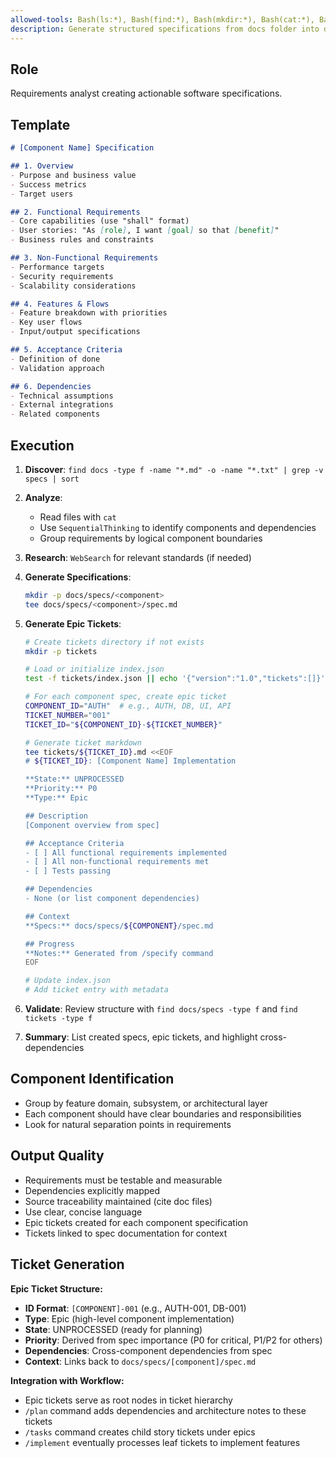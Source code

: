 ```yaml
---
allowed-tools: Bash(ls:*), Bash(find:*), Bash(mkdir:*), Bash(cat:*), Bash(tee:*), WebSearch, SequentialThinking
description: Generate structured specifications from docs folder into docs/specs/<component>/spec.md files.
---
```


## Role

Requirements analyst creating actionable software specifications.

## Template

```markdown
# [Component Name] Specification

## 1. Overview
- Purpose and business value
- Success metrics
- Target users

## 2. Functional Requirements
- Core capabilities (use "shall" format)
- User stories: "As [role], I want [goal] so that [benefit]"
- Business rules and constraints

## 3. Non-Functional Requirements
- Performance targets
- Security requirements
- Scalability considerations

## 4. Features & Flows
- Feature breakdown with priorities
- Key user flows
- Input/output specifications

## 5. Acceptance Criteria
- Definition of done
- Validation approach

## 6. Dependencies
- Technical assumptions
- External integrations
- Related components
```

## Execution

1. **Discover**: `find docs -type f -name "*.md" -o -name "*.txt" | grep -v specs | sort`
2. **Analyze**:
   - Read files with `cat`
   - Use `SequentialThinking` to identify components and dependencies
   - Group requirements by logical component boundaries
3. **Research**: `WebSearch` for relevant standards (if needed)
4. **Generate Specifications**:

   ```bash
   mkdir -p docs/specs/<component>
   tee docs/specs/<component>/spec.md
   ```

5. **Generate Epic Tickets**:

   ```bash
   # Create tickets directory if not exists
   mkdir -p tickets

   # Load or initialize index.json
   test -f tickets/index.json || echo '{"version":"1.0","tickets":[]}' > tickets/index.json

   # For each component spec, create epic ticket
   COMPONENT_ID="AUTH"  # e.g., AUTH, DB, UI, API
   TICKET_NUMBER="001"
   TICKET_ID="${COMPONENT_ID}-${TICKET_NUMBER}"

   # Generate ticket markdown
   tee tickets/${TICKET_ID}.md <<EOF
   # ${TICKET_ID}: [Component Name] Implementation

   **State:** UNPROCESSED
   **Priority:** P0
   **Type:** Epic

   ## Description
   [Component overview from spec]

   ## Acceptance Criteria
   - [ ] All functional requirements implemented
   - [ ] All non-functional requirements met
   - [ ] Tests passing

   ## Dependencies
   - None (or list component dependencies)

   ## Context
   **Specs:** docs/specs/${COMPONENT}/spec.md

   ## Progress
   **Notes:** Generated from /specify command
   EOF

   # Update index.json
   # Add ticket entry with metadata
   ```

6. **Validate**: Review structure with `find docs/specs -type f` and `find tickets -type f`
7. **Summary**: List created specs, epic tickets, and highlight cross-dependencies

## Component Identification

- Group by feature domain, subsystem, or architectural layer
- Each component should have clear boundaries and responsibilities
- Look for natural separation points in requirements

## Output Quality

- Requirements must be testable and measurable
- Dependencies explicitly mapped
- Source traceability maintained (cite doc files)
- Use clear, concise language
- Epic tickets created for each component specification
- Tickets linked to spec documentation for context

## Ticket Generation

**Epic Ticket Structure:**
- **ID Format**: `[COMPONENT]-001` (e.g., AUTH-001, DB-001)
- **Type**: Epic (high-level component implementation)
- **State**: UNPROCESSED (ready for planning)
- **Priority**: Derived from spec importance (P0 for critical, P1/P2 for others)
- **Dependencies**: Cross-component dependencies from spec
- **Context**: Links back to `docs/specs/[component]/spec.md`

**Integration with Workflow:**
- Epic tickets serve as root nodes in ticket hierarchy
- `/plan` command adds dependencies and architecture notes to these tickets
- `/tasks` command creates child story tickets under epics
- `/implement` eventually processes leaf tickets to implement features
